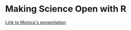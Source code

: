 # Making Science Open with R
[Link to Monica's presentation](https://github.com/Monsauce/R-Ladies-London-Workshops/blob/master/OpenScience.pdf)
